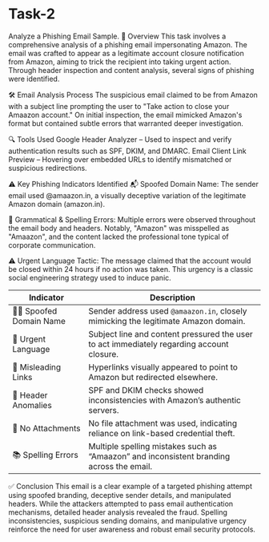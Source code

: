 # Task-2
Analyze a Phishing Email Sample.
📌 Overview
This task involves a comprehensive analysis of a phishing email impersonating Amazon. The email was crafted to appear as a legitimate account closure notification from Amazon, aiming to trick the recipient into taking urgent action. Through header inspection and content analysis, several signs of phishing were identified.

🛠️ Email Analysis Process
The suspicious email claimed to be from Amazon with a subject line prompting the user to "Take action to close your Amaazon account." On initial inspection, the email mimicked Amazon's format but contained subtle errors that warranted deeper investigation.

🔍 Tools Used
Google Header Analyzer – Used to inspect and verify authentication results such as SPF, DKIM, and DMARC.
Email Client Link Preview – Hovering over embedded URLs to identify mismatched or suspicious redirections.

⚠️ Key Phishing Indicators Identified
📬 Spoofed Domain Name:
The sender email used @amaazon.in, a visually deceptive variation of the legitimate Amazon domain (amazon.in).

📝 Grammatical & Spelling Errors:
Multiple errors were observed throughout the email body and headers. Notably, "Amazon" was misspelled as "Amaazon", and the content lacked the professional tone typical of corporate communication.

⚠️ Urgent Language Tactic:
The message claimed that the account would be closed within 24 hours if no action was taken. This urgency is a classic social engineering strategy used to induce panic.

| Indicator                 | Description                                                                               |
| ------------------------- | ----------------------------------------------------------------------------------------- |
| 🧑‍💻 Spoofed Domain Name | Sender address used `@amaazon.in`, closely mimicking the legitimate Amazon domain.           |
| 🧠 Urgent Language        | Subject line and content pressured the user to act immediately regarding account closure. |
| 🔗 Misleading Links       | Hyperlinks visually appeared to point to Amazon but redirected elsewhere.                 |
| 🪪 Header Anomalies       | SPF and DKIM checks showed inconsistencies with Amazon’s authentic servers.               |
| 📎 No Attachments         | No file attachment was used, indicating reliance on link-based credential theft.          |
| 📚 Spelling Errors        | Multiple spelling mistakes such as “Amaazon” and inconsistent branding across the email.  |

✅ Conclusion
This email is a clear example of a targeted phishing attempt using spoofed branding, deceptive sender details, and manipulated headers. While the attackers attempted to pass email authentication mechanisms, detailed header analysis revealed the fraud. Spelling inconsistencies, suspicious sending domains, and manipulative urgency reinforce the need for user awareness and robust email security protocols.
